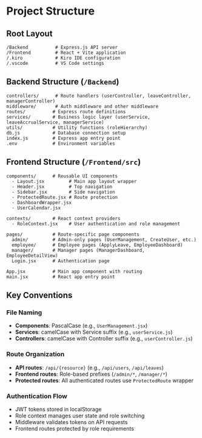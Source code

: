 # Project Structure

## Root Layout
```
/Backend          # Express.js API server
/Frontend         # React + Vite application
/.kiro            # Kiro IDE configuration
/.vscode          # VS Code settings
```

## Backend Structure (`/Backend`)
```
controllers/      # Route handlers (userController, leaveController, managerController)
middleware/       # Auth middleware and other middleware
routes/          # Express route definitions
services/        # Business logic layer (userService, leaveAccrualService, managerService)
utils/           # Utility functions (roleHierarchy)
db.js            # Database connection setup
index.js         # Express app entry point
.env             # Environment variables
```

## Frontend Structure (`/Frontend/src`)
```
components/      # Reusable UI components
  - Layout.jsx         # Main app layout wrapper
  - Header.jsx         # Top navigation
  - Sidebar.jsx        # Side navigation
  - ProtectedRoute.jsx # Route protection
  - DashboardWrapper.jsx
  - UserCalendar.jsx

contexts/        # React context providers
  - RoleContext.jsx    # User authentication and role management

pages/           # Route-specific page components
  admin/         # Admin-only pages (UserManagement, CreateUser, etc.)
  employee/      # Employee pages (ApplyLeave, EmployeeDashboard)
  manager/       # Manager pages (ManagerDashboard, EmployeeDetailView)
  Login.jsx      # Authentication page

App.jsx          # Main app component with routing
main.jsx         # React app entry point
```

## Key Conventions

### File Naming
- **Components**: PascalCase (e.g., `UserManagement.jsx`)
- **Services**: camelCase with Service suffix (e.g., `userService.js`)
- **Controllers**: camelCase with Controller suffix (e.g., `userController.js`)

### Route Organization
- **API routes**: `/api/{resource}` (e.g., `/api/users`, `/api/leaves`)
- **Frontend routes**: Role-based prefixes (`/admin/*`, `/manager/*`)
- **Protected routes**: All authenticated routes use `ProtectedRoute` wrapper

### Authentication Flow
- JWT tokens stored in localStorage
- Role context manages user state and role switching
- Middleware validates tokens on API requests
- Frontend routes protected by role requirements